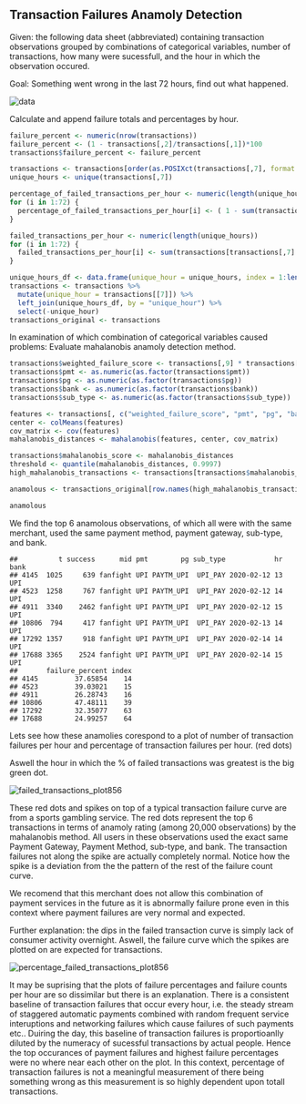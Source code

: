 

## Transaction Failures Anamoly Detection
Given: the following data sheet (abbreviated) containing transaction observations grouped by combinations of categorical variables, number of transactions, how many were sucessfull, and the hour in which the observation occured.

Goal: Something went wrong in the last 72 hours, find out what happened. 

![data](https://github.com/user-attachments/assets/3367830e-ba1f-490e-8db1-e219e7a87075)

Calculate and append failure totals and percentages by hour.

``` r
failure_percent <- numeric(nrow(transactions))
failure_percent <- (1 - transactions[,2]/transactions[,1])*100
transactions$failure_percent <- failure_percent

transactions <- transactions[order(as.POSIXct(transactions[,7], format = "%Y-%m-%d %H")),]
unique_hours <- unique(transactions[,7])

percentage_of_failed_transactions_per_hour <- numeric(length(unique_hours))
for (i in 1:72) {
  percentage_of_failed_transactions_per_hour[i] <- ( 1 - sum(transactions[transactions[,7] == unique_hours[i],2])/sum(transactions[transactions[,7] == unique_hours[i],1]))
}

failed_transactions_per_hour <- numeric(length(unique_hours))
for (i in 1:72) {
  failed_transactions_per_hour[i] <- sum(transactions[transactions[,7] == unique_hours[i],1]) - sum(transactions[transactions[,7] == unique_hours[i],2])
}
```

``` r
unique_hours_df <- data.frame(unique_hour = unique_hours, index = 1:length(unique_hours))
transactions <- transactions %>%
  mutate(unique_hour = transactions[[7]]) %>%
  left_join(unique_hours_df, by = "unique_hour") %>%
  select(-unique_hour)  
transactions_original <- transactions 
```

In examination of which combination of categorical variables caused problems: Evaluate mahalanobis anamoly detection method.

``` r
transactions$weighted_failure_score <- transactions[,9] * transactions[,1] *100 
transactions$pmt <- as.numeric(as.factor(transactions$pmt))
transactions$pg <- as.numeric(as.factor(transactions$pg))
transactions$bank <- as.numeric(as.factor(transactions$bank))
transactions$sub_type <- as.numeric(as.factor(transactions$sub_type))

features <- transactions[, c("weighted_failure_score", "pmt", "pg", "bank", "sub_type")]
center <- colMeans(features)
cov_matrix <- cov(features)
mahalanobis_distances <- mahalanobis(features, center, cov_matrix)

transactions$mahalanobis_score <- mahalanobis_distances
threshold <- quantile(mahalanobis_distances, 0.9997)
high_mahalanobis_transactions <- transactions[transactions$mahalanobis_score > threshold, ]

anamolous <- transactions_original[row.names(high_mahalanobis_transactions),]
```

``` r
anamolous
```

We find the top 6 anamolous observations, of which all were with the same merchant, used the same payment method, payment gateway, sub-type, and bank.

```
##          t success      mid pmt        pg sub_type            hr bank
## 4145  1025     639 fanfight UPI PAYTM_UPI  UPI_PAY 2020-02-12 13  UPI
## 4523  1258     767 fanfight UPI PAYTM_UPI  UPI_PAY 2020-02-12 14  UPI
## 4911  3340    2462 fanfight UPI PAYTM_UPI  UPI_PAY 2020-02-12 15  UPI
## 10806  794     417 fanfight UPI PAYTM_UPI  UPI_PAY 2020-02-13 14  UPI
## 17292 1357     918 fanfight UPI PAYTM_UPI  UPI_PAY 2020-02-14 14  UPI
## 17688 3365    2524 fanfight UPI PAYTM_UPI  UPI_PAY 2020-02-14 15  UPI
##       failure_percent index
## 4145         37.65854    14
## 4523         39.03021    15
## 4911         26.28743    16
## 10806        47.48111    39
## 17292        32.35077    63
## 17688        24.99257    64
```

Lets see how these anamolies corespond to a plot of number of transaction failures per hour and percentage of transaction failures per hour. (red dots)

Aswell the hour in which the % of failed transactions was greatest is the big green dot.

![failed_transactions_plot856](https://github.com/user-attachments/assets/83da3c80-a417-4df8-9d96-9285fad263a3)

These red dots and spikes on top of a typical transaction failure curve are from a sports gambling service. The red dots represent the top 6 transactions in terms of anamoly rating (among 20,000 observations) by the mahalanobis method. All users in these observations used the exact same Payment Gateway, Payment Method, sub-type, and bank. The transaction failures not along the spike are actually completely normal. Notice how the spike is a deviation from the the pattern of the rest of the failure count curve.

We recomend that this merchant does not allow this combination of payment services in the future as it is abnormally failure prone even in this context where payment failures are very normal and expected.

Further explanation: the dips in the failed transaction curve is simply lack of consumer activity overnight. Aswell, the failure curve which the spikes are plotted on are expected for transactions. 

![percentage_failed_transactions_plot856](https://github.com/user-attachments/assets/eb5dc813-d885-4a29-8c68-de3772ff1fd1)

It may be suprising that the plots of failure percentages and failure counts per hour are so dissimilar but there is an explanation. There is a consistent baseline of transaction failures that occur every hour, i.e. the steady stream of staggered automatic payments combined with random frequent service interuptions and networking failures which cause failures of such payments etc.. Duiring the day, this baseline of transaction failures is proportioanlly diluted by the numeracy of sucessful transactions by actual people. Hence the top occurances of payment failures and highest failure percentages were no where near each other on the plot. In this context, percentage of transaction failures is not a meaningful measurement of there being something wrong as this measurement is so highly dependent upon totall transactions. 




